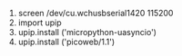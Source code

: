 1. screen /dev/cu.wchusbserial1420 115200
2. import upip
3. upip.install ('micropython-uasyncio')
4. upip.install ('picoweb/1.1')
